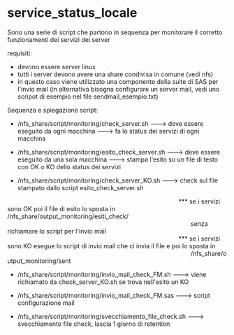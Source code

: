 # service_status_locale

Sono una serie di script che partono in sequenza per monitorare il corretto funzionamenti dei servizi dei server

requisiti:

- devono essere server linux
- tutti i server devono avere una share condivisa in comune (vedi nfs)
- in questo caso viene utilizzato una componente della suite di SAS per l'invio mail (in alternativa bisogna configurare un server mail, vedi uno scripot di esempio nel file sendmail_esempio.txt)



Sequenza e spiegazione script:

- /nfs_share/script/monitoring/check_server.sh ---> deve essere eseguito da ogni macchina ---> fa lo status dei servizi di ogni macchina

- /nfs_share/script/monitoring/esito_check_server.sh ---> deve essere eseguito da una sola macchina ---> stampa l'esito su un file di testo con OK o KO dello status dei servizi

- /nfs_share/script/monitoring/check_server_KO.sh ---> check sul file stampato dallo script esito_check_server.sh 

                            *** se i servizi sono OK poi il file di esito lo sposta in /nfs_share/output_monitoring/esiti_check/
                              senza richiamare lo script per l'invio mail
                            *** se i servizi sono KO esegue lo script di invio mail che ci invia il file e poi lo sposta in
                              /nfs_share/output_monitoring/sent

- /nfs_share/script/monitoring/invio_mail_check_FM.sh ---> viene richiamato da check_server_KO.sh se trova nell'esito un KO 

- /nfs_share/script/monitoring/invio_mail_check_FM.sas ---> script configurazione mail

- /nfs_share/script/monitoring/svecchiamento_file_check.sh ---> svecchiamento file check,  lascia 1 giorno di retention
